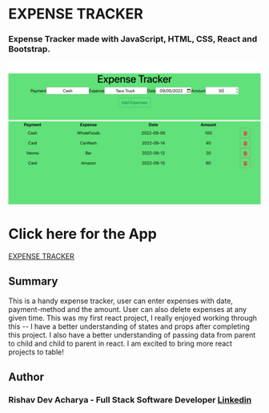 # EXPENSE TRACKER

### Expense  Tracker  made  with  JavaScript,  HTML,  CSS,  React  and  Bootstrap.

![App Picture](./Expense%20Tracker%20.png)


# Click here for the App 

[EXPENSE TRACKER](https://radiant-chaja-dcb9d3.netlify.app/)



## Summary

  This is a handy expense tracker, user can enter expenses with date, payment-method and the amount. User can also delete expenses at any given time. This was my first react project, I really enjoyed working through this -- I have a better understanding of states and props after completing this project. I also have a better understanding of passing data from parent to child and child to parent in react. I am excited to bring more react projects to table!  

## Author

### Rishav Dev Acharya - Full Stack Software Developer  [Linkedin](https://www.linkedin.com/in/rishav-acharya-0482051a7/)
